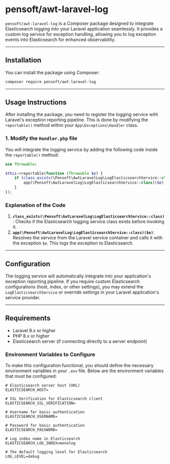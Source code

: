 # pensoft/awt-laravel-log

`pensoft/awt-laravel-log` is a Composer package designed to integrate Elasticsearch logging into your Laravel application seamlessly. It provides a custom log service for exception handling, allowing you to log exception events into Elasticsearch for enhanced observability.

---

## Installation

You can install the package using Composer:

```bash
composer require pensoft/awt-laravel-log
```

---

## Usage Instructions

After installing the package, you need to register the logging service with Laravel's exception reporting pipeline. This is done by modifying the `reportable()` method within your `App\Exceptions\Handler` class.

### 1. Modify the `Handler.php` file
You will integrate the logging service by adding the following code inside the `reportable()` method:

```php
use Throwable;

$this->reportable(function (Throwable $e) {
    if (class_exists(\Pensoft\AwtLaravelLog\LogElasticsearchService::class)) {
        app(\Pensoft\AwtLaravelLog\LogElasticsearchService::class)($e);
    }
});
```

### Explanation of the Code
1. **`class_exists(\Pensoft\AwtLaravelLog\LogElasticsearchService::class)`**: Checks if the Elasticsearch logging service class exists before invoking it.
2. **`app(\Pensoft\AwtLaravelLog\LogElasticsearchService::class)($e)`**: Resolves the service from the Laravel service container and calls it with the exception `$e`. This logs the exception to Elasticsearch.

---

## Configuration

The logging service will automatically integrate into your application's exception reporting pipeline. If you require custom Elasticsearch configurations (host, index, or other settings), you may extend the `LogElasticsearchService` or override settings in your Laravel application's service provider.

---

## Requirements

- Laravel 8.x or higher
- PHP 8.x or higher
- Elasticsearch server (if connecting directly to a server endpoint)


### Environment Variables to Configure
To make this configuration functional, you should define the necessary environment variables in your `.env` file. Below are the environment variables that must be configured:

```env
# Elasticsearch server host (URL)
ELASTICSEARCH_HOST=

# SSL Verification for Elasticsearch client
ELASTICSEARCH_SSL_VERIFICATION=

# Username for basic authentication
ELASTICSEARCH_USERNAME=

# Password for basic authentication
ELASTICSEARCH_PASSWORD=

# Log index name in Elasticsearch
ELASTICSEARCH_LOG_INDEX=monolog

# The default logging level for Elasticsearch
LOG_LEVEL=debug

```


